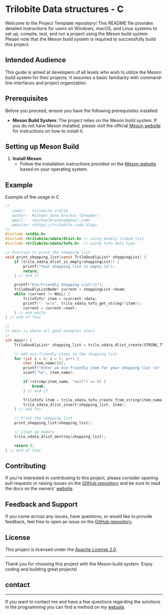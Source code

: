 # Trilobite Data structures - C

Welcome to the Project Template repository! This README file provides detailed instructions for users on Windows, macOS, and Linux systems to set up, compile, test, and run a project using the Meson build system. Please note that the Meson build system is required to successfully build this project.

## Intended Audience

This guide is aimed at developers of all levels who wish to utilize the Meson build system for their projects. It assumes a basic familiarity with command-line interfaces and project organization.

## Prerequisites

Before you proceed, ensure you have the following prerequisites installed:

- **Meson Build System**: The project relies on the Meson build system. If you do not have Meson installed, please visit the official [Meson website](https://mesonbuild.com/Getting-meson.html) for instructions on how to install it.

## Setting up Meson Build

1. **Install Meson**:
   - Follow the installation instructions provided on the [Meson website](https://mesonbuild.com/Getting-meson.html) based on your operating system.

## Example

Example of the usage in C

```c
/*
   under:   trilobite stdlib
   author:  Michael Gene Brockus (Dreamer)
   gmail:   <michaelbrockus@gmail.com>
   website: <https://trilobite.code.blog>
*/
#include <stdio.h>
#include <trilobite/xdata/dlist.h> // using doubly linked list
#include <trilobite/xdata/tofu.h>  // using tofu data type

// Function to print the shopping list
void print_shopping_list(const TriloDoublyList* shoppingList) {
    if (trilo_xdata_dlist_is_empty(shoppingList)) {
        printf("Your shopping list is empty.\n");
        return;
    } // end if

    printf("Eco-Friendly Shopping List:\n");
    TriloDoublyListNode* current = shoppingList->head;
    while (current != NULL) {
        TriloTofu* item = &current->data;
        printf("- %s\n", trilo_xdata_tofu_get_string(*item));
        current = current->next;
    } // end while
} // end of func

//
// main is where all good examples start
//
int main() {
    TriloDoublyList* shopping_list = trilo_xdata_dlist_create(STRING_TYPE);

    // Add eco-friendly items to the shopping list
    for (int i = 0; i < 5; i++) {
        char item_name[50];
        printf("Enter an eco-friendly item for your shopping list (or 'exit' to finish): ");
        scanf("%s", item_name);

        if (strcmp(item_name, "exit") == 0) {
            break;
        } // end if

        TriloTofu item = trilo_xdata_tofu_create_from_string(item_name);
        trilo_xdata_dlist_insert(shopping_list, item);
    } // end for

    // Print the shopping list
    print_shopping_list(shopping_list);

    // Clean up memory
    trilo_xdata_dlist_destroy(shopping_list);

    return 0;
} // end of func
```

## Contributing

If you're interested in contributing to this project, please consider opening pull requests or raising issues on the [GitHub repository](https://github.com/trilobite-stdlib/trilo-xdata-c) and be sure to read the docs on the owners' [website](https://trilobite.code.blog).

## Feedback and Support

If you come across any issues, have questions, or would like to provide feedback, feel free to open an issue on the [GitHub repository](https://github.com/trilobite-stdlib/trilo-xdata-c/issues).

## License

This project is licensed under the [Apache License 2.0](LICENSE).

---

Thank you for choosing this project with the Meson build system. Enjoy coding and building great projects!

## contact

* * *

If you want to contact me and have a few questions
regarding the solutions in the programming you can
find a method on my [website](https://trilobite.code.blog/contact/).

